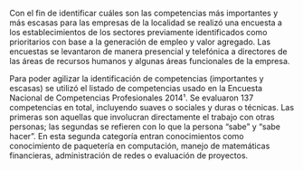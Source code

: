 
Con el fin de identificar cuáles son las competencias más importantes y más escasas
para las empresas de la localidad se realizó una encuesta a los establecimientos de
los sectores previamente identificados como prioritarios con base a la generación
de empleo y valor agregado. Las encuestas se levantaron de manera presencial y
telefónica a directores de las áreas de recursos humanos y algunas áreas funcionales
de la empresa.

Para poder agilizar la identificación de competencias (importantes y escasas) se
utilizó el listado de competencias usado en la Encuesta Nacional de Competencias
Profesionales 2014¹. Se evaluaron 137 competencias en total, incluyendo suaves o
sociales y duras o técnicas. Las primeras son aquellas que involucran directamente
el trabajo con otras personas; las segundas se refieren con lo que la persona “sabe” y
“sabe hacer”. En esta segunda categoría entran conocimientos como conocimiento
de paquetería en computación, manejo de matemáticas financieras, administración
de redes o evaluación de proyectos.
